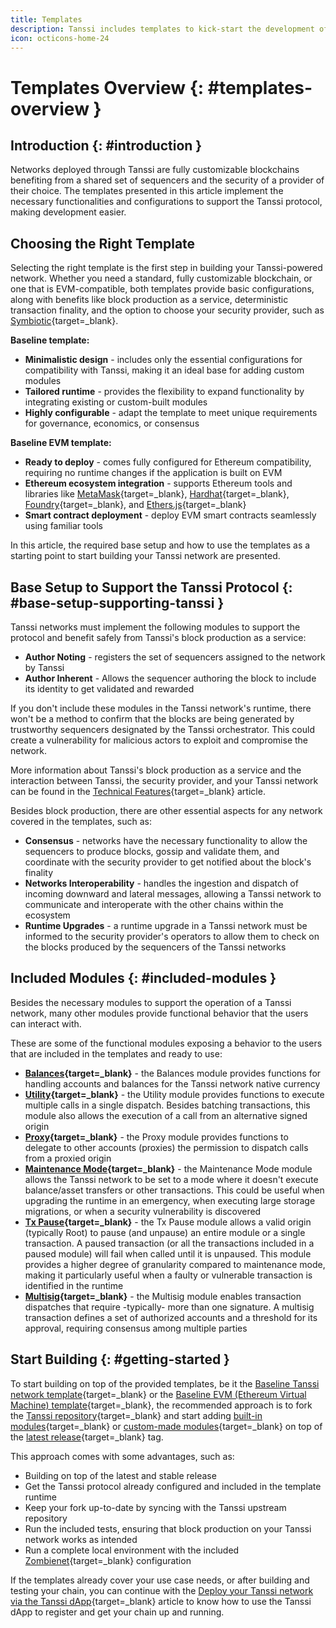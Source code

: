 ```yaml
---
title: Templates
description: Tanssi includes templates to kick-start the development of a network offering options such as a basic one and another featuring full EVM (Ethereum) support.
icon: octicons-home-24
---
```


# Templates Overview {: #templates-overview }

## Introduction {: #introduction }

Networks deployed through Tanssi are fully customizable blockchains benefiting from a shared set of sequencers and the security of a provider of their choice. The templates presented in this article implement the necessary functionalities and configurations to support the Tanssi protocol, making development easier.

## Choosing the Right Template

Selecting the right template is the first step in building your Tanssi-powered network. Whether you need a standard, fully customizable blockchain, or one that is EVM-compatible, both templates provide basic configurations, along with benefits like block production as a service, deterministic transaction finality, and the option to choose your security provider, such as [Symbiotic](https://symbiotic.fi/){target=\_blank}.

**Baseline template:**

- **Minimalistic design** - includes only the essential configurations for compatibility with Tanssi, making it an ideal base for adding custom modules
- **Tailored runtime** - provides the flexibility to expand functionality by integrating existing or custom-built modules
- **Highly configurable** - adapt the template to meet unique requirements for governance, economics, or consensus

**Baseline EVM template:**

- **Ready to deploy** - comes fully configured for Ethereum compatibility, requiring no runtime changes if the application is built on EVM
- **Ethereum ecosystem integration** - supports Ethereum tools and libraries like [MetaMask](https://metamask.io){target=\_blank}, [Hardhat](https://hardhat.org/){target=\_blank}, [Foundry](https://book.getfoundry.sh/){target=\_blank}, and [Ethers.js](https://docs.ethers.org/){target=\_blank}
- **Smart contract deployment** - deploy EVM smart contracts seamlessly using familiar tools

In this article, the required base setup and how to use the templates as a starting point to start building your Tanssi network are presented.

## Base Setup to Support the Tanssi Protocol {: #base-setup-supporting-tanssi }

Tanssi networks must implement the following modules to support the protocol and benefit safely from Tanssi's block production as a service:

- **Author Noting** - registers the set of sequencers assigned to the network by Tanssi
- **Author Inherent** - Allows the sequencer authoring the block to include its identity to get validated and rewarded

If you don't include these modules in the Tanssi network's runtime, there won't be a method to confirm that the blocks are being generated by trustworthy sequencers designated by the Tanssi orchestrator. This could create a vulnerability for malicious actors to exploit and compromise the network.

More information about Tanssi's block production as a service and the interaction between Tanssi, the security provider, and your Tanssi network can be found in the [Technical Features](/learn/tanssi/technical-features/#block-production-as-a-service){target=\_blank} article.

Besides block production, there are other essential aspects for any network covered in the templates, such as:

- **Consensus** - networks have the necessary functionality to allow the sequencers to produce blocks, gossip and validate them, and coordinate with the security provider to get notified about the block's finality
- **Networks Interoperability** - handles the ingestion and dispatch of incoming downward and lateral messages, allowing a Tanssi network to communicate and interoperate with the other chains within the ecosystem
- **Runtime Upgrades** - a runtime upgrade in a Tanssi network must be informed to the security provider's operators to allow them to check on the blocks produced by the sequencers of the Tanssi networks

## Included Modules {: #included-modules }

Besides the necessary modules to support the operation of a Tanssi network, many other modules provide functional behavior that the users can interact with. 

These are some of the functional modules exposing a behavior to the users that are included in the templates and ready to use:

- **[Balances](https://paritytech.github.io/substrate/master/pallet_balances/index.html){target=\_blank}** - the Balances module provides functions for handling accounts and balances for the Tanssi network native currency
- **[Utility](https://paritytech.github.io/polkadot-sdk/master/pallet_utility/index.html){target=\_blank}** - the Utility module provides functions to execute multiple calls in a single dispatch. Besides batching transactions, this module also allows the execution of a call from an alternative signed origin
- **[Proxy](https://paritytech.github.io/polkadot-sdk/master/pallet_proxy/index.html){target=\_blank}** - the Proxy module provides functions to delegate to other accounts (proxies) the permission to dispatch calls from a proxied origin
- **[Maintenance Mode](https://github.com/moondance-labs/moonkit/blob/tanssi-polkadot-v1.3.0/pallets/maintenance-mode/src/lib.rs){target=\_blank}** - the Maintenance Mode module allows the Tanssi network to be set to a mode where it doesn't execute balance/asset transfers or other transactions. This could be useful when upgrading the runtime in an emergency, when executing large storage migrations, or when a security vulnerability is discovered
- **[Tx Pause](https://github.com/paritytech/polkadot-sdk/blob/master/substrate/frame/tx-pause/src/lib.rs){target=\_blank}** - the Tx Pause module allows a valid origin (typically Root) to pause (and unpause) an entire module or a single transaction. A paused transaction (or all the transactions included in a paused module) will fail when called until it is unpaused. This module provides a higher degree of granularity compared to maintenance mode, making it particularly useful when a faulty or vulnerable transaction is identified in the runtime
- **[Multisig](https://github.com/paritytech/polkadot-sdk/blob/master/substrate/frame/multisig/src/lib.rs){target=\_blank}** - the Multisig module enables transaction dispatches that require -typically- more than one signature. A multisig transaction defines a set of authorized accounts and a threshold for its approval, requiring consensus among multiple parties

## Start Building {: #getting-started }

To start building on top of the provided templates, be it the [Baseline Tanssi network template](/builders/build/templates/substrate/){target=\_blank} or the [Baseline EVM (Ethereum Virtual Machine) template](/builders/build/templates/evm/){target=\_blank}, the recommended approach is to fork the [Tanssi repository](https://github.com/moondance-labs/tanssi){target=\_blank} and start adding [built-in modules](/builders/build/customize/adding-built-in-module/){target=\_blank} or [custom-made modules](/builders/build/customize/adding-custom-made-module/){target=\_blank} on top of the [latest release](https://github.com/moondance-labs/tanssi/releases/latest){target=\_blank} tag.

This approach comes with some advantages, such as:

- Building on top of the latest and stable release
- Get the Tanssi protocol already configured and included in the template runtime
- Keep your fork up-to-date by syncing with the Tanssi upstream repository
- Run the included tests, ensuring that block production on your Tanssi network works as intended
- Run a complete local environment with the included [Zombienet](https://paritytech.github.io/zombienet){target=\_blank} configuration

If the templates already cover your use case needs, or after building and testing your chain, you can continue with the [Deploy your Tanssi network via the Tanssi dApp](/builders/deploy/dapp/){target=\_blank} article to know how to use the Tanssi dApp to register and get your chain up and running.
